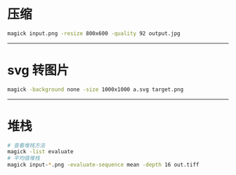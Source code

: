 # 压缩
```sh
magick input.png -resize 800x600 -quality 92 output.jpg
```
---

# svg 转图片
```sh
magick -background none -size 1000x1000 a.svg target.png
```

---
# 堆栈
```sh
# 查看堆栈方法
magick -list evaluate
# 平均值堆栈
magick input-*.png -evaluate-sequence mean -depth 16 out.tiff 
```